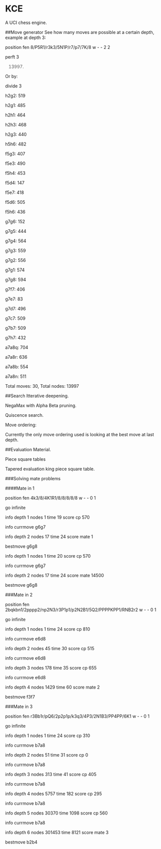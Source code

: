 # KCE

A UCI chess engine.


##Move generator
See how many moves are possible at a certain depth, example at depth 3:


position fen 8/P5R1/r3k3/5N1P/r7/p7/7K/8 w - - 2 2


perft 3

> 13997.

Or by:

divide 3

h2g2: 519

h2g1: 485

h2h1: 464

h2h3: 468

h2g3: 440

h5h6: 482

f5g3: 407

f5e3: 490

f5h4: 453

f5d4: 147

f5e7: 418

f5d6: 505

f5h6: 436

g7g6: 152

g7g5: 444

g7g4: 564

g7g3: 559

g7g2: 556

g7g1: 574

g7g8: 594

g7f7: 406

g7e7: 83

g7d7: 496

g7c7: 509

g7b7: 509

g7h7: 432

a7a8q: 704

a7a8r: 636

a7a8b: 554

a7a8n: 511


Total moves: 30, Total nodes: 13997

##Search
Itterative deepening.

NegaMax with Alpha Beta pruning.

Quiscence search.


Move ordering:

Currently the only move ordering used is looking at the best move at last depth.


##Evaluation
Material.

Piece square tables

Tapered evaluation king piece square table.

###Solving mate problems

####Mate in 1

position fen 4k3/8/4K1R1/8/8/8/8/8 w - - 0 1

go infinite

info depth 1 nodes 1 time 19 score cp 570

info currmove g6g7

info depth 2 nodes 17 time 24 score mate 1

bestmove g6g8

info depth 1 nodes 1 time 20 score cp 570

info currmove g6g7

info depth 2 nodes 17 time 24 score mate 14500

bestmove g6g8

###Mate in 2

position fen 2bqkbn1/2pppp2/np2N3/r3P1p1/p2N2B1/5Q2/PPPPKPP1/RNB2r2 w - - 0 1

go infinite

info depth 1 nodes 1 time 24 score cp 810

info currmove e6d8

info depth 2 nodes 45 time 30 score cp 515

info currmove e6d8

info depth 3 nodes 178 time 35 score cp 655

info currmove e6d8

info depth 4 nodes 1429 time 60 score mate 2

bestmove f3f7

###Mate in 3

position fen r3Bb1r/pQ6/2p2p1p/k3q3/4P3/2N1B3/PP4PP/6K1 w - - 0 1

go infinite

info depth 1 nodes 1 time 24 score cp 310

info currmove b7a8

info depth 2 nodes 51 time 31 score cp 0

info currmove b7a8

info depth 3 nodes 313 time 41 score cp 405

info currmove b7a8

info depth 4 nodes 5757 time 182 score cp 295

info currmove b7a8

info depth 5 nodes 30370 time 1098 score cp 560

info currmove b7a8

info depth 6 nodes 301453 time 8121 score mate 3

bestmove b2b4
